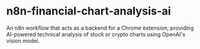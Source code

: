 # n8n-financial-chart-analysis-ai
An n8n workflow that acts as a backend for a Chrome extension, providing AI-powered technical analysis of stock or crypto charts using OpenAI's vision model.
